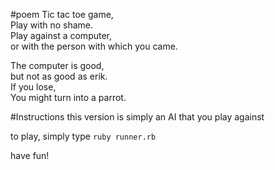 #poem
Tic tac toe game, <br>
Play with no shame. <br>
Play against a computer, <br>
or with the person with which you came. <br>

The computer is good, <br>
but not as good as erik. <br>
If you lose, <br>
You might turn into a parrot. <br>

#Instructions
this version is simply an AI that you play against

to play, simply type
```ruby runner.rb```

have fun!
